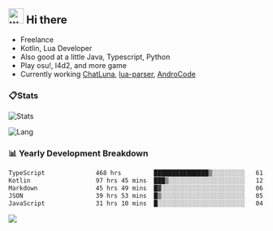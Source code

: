 ## <img alt="wave" src="https://raw.githubusercontent.com/MartinHeinz/MartinHeinz/master/wave.gif" width="30px"> Hi there

- Freelance
- Kotlin, Lua Developer
- Also good at a little Java, Typescript, Python
- Play osu!, l4d2, and more game
- Currently working [ChatLuna](https://github.com/ChatLunaLab), [lua-parser](https://github.com/dingyi222666/lua-parser), [AndroCode](https://github.com/dingyi222666/AndroCode)

### 📋Stats

![Stats](https://github-readme-stats.vercel.app/api?username=dingyi222666&show_icons=true&icon_color=47A69E&title_color=47A69E&count_private=true)    

![Lang](https://github-readme-stats.vercel.app/api/top-langs/?username=dingyi222666&layout=compact&title_color=47A69E&hide=html,css,c,c%2B%2B)   


### 📊 Yearly Development Breakdown

<!--START_SECTION:waka-->

```txt
TypeScript              468 hrs         ███████████████▒░░░░░░░░░   61.82 %
Kotlin                  97 hrs 45 mins  ███▒░░░░░░░░░░░░░░░░░░░░░   12.91 %
Markdown                45 hrs 49 mins  █▓░░░░░░░░░░░░░░░░░░░░░░░   06.05 %
JSON                    39 hrs 53 mins  █▒░░░░░░░░░░░░░░░░░░░░░░░   05.27 %
JavaScript              31 hrs 10 mins  █░░░░░░░░░░░░░░░░░░░░░░░░   04.12 %
```

<!--END_SECTION:waka-->

![](https://komarev.com/ghpvc/?username=dingyi222666)
